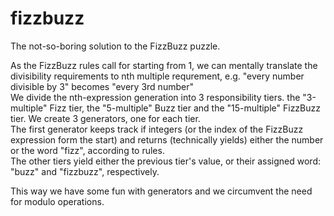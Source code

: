 # fizzbuzz
The not-so-boring solution to the FizzBuzz puzzle.

As the FizzBuzz rules call for starting from 1, we can mentally translate the divisibility requirements to nth multiple requrement, e.g. "every number divisible by 3" becomes "every 3rd number"  
We divide the nth-expression generation into 3 responsibility tiers. the "3-multiple" Fizz tier, the "5-multiple" Buzz tier and the "15-multiple" FizzBuzz tier.
We create 3 generators, one for each tier.  
The first generator keeps track if integers (or the index of the FizzBuzz expression form the start) and returns (technically yields) either the number or the word "fizz", according to rules.  
The other tiers yield either the previous tier's value, or their assigned word: "buzz" and "fizzbuzz", respectively.  


This way we have some fun with generators and we circumvent the need for modulo operations.
